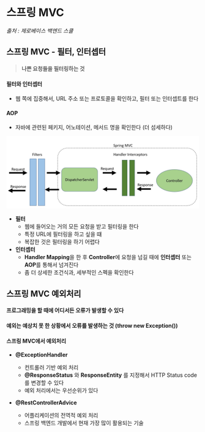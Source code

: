# 스프링 MVC

*출처 : 제로베이스 백엔드 스쿨*





## 스프링 MVC - 필터, 인터셉터

> #### 나쁜 요청들을 필터링하는 것



#### 필터와 인터셉터

- 웹 쪽에 집중해서, URL 주소 또는 프로토콜을 확인하고, 필터 또는 인터셉트를 한다



#### AOP

- 자바에 관련된 페키지, 어노테이션, 메서드 명을 확인한다 (더 섬세하다)

![filters_vs_interceptors](5_제로베이스_스프링.assets/filters_vs_interceptors.jpg)



- **필터**
  - 웹에 들어오는 거의 모든 요청을 받고 필터링을 한다
  - 특정 URL에 필터링을 하고 싶을 떄
  - 복잡한 것은 필터링을 하기 어렵다
- **인터셉터**
  - **Handler Mapping**을 한 후 **Controller**에 요청을 넘길 때에 **인터셉터** 또는 **AOP**를 통해서 넘겨진다
  - 좀 더 상세한 조건식과, 세부적인 스펙을 확인한다







## 스프링 MVC 예외처리



#### 프로그래밍을 할 때에 어디서든 오류가 발생할 수 있다



#### 예외는 예상치 못 한 상황에서 오류를 발생하는 것 (throw new Exception())



#### 스프링 MVC에서 예외처리

- **@ExceptionHandler**

  - 컨트롤러 기반 예외 처리
  - **@ResponseStatus** 와 **ResponseEntity** 를 지정해서 HTTP Status code를 변경할 수 있다
  - 예외 처리에서는 우선순위가 있다

  

- **@RestControllerAdvice**

  - 어플리케이션의 전역적 예외 처리
  - 스프링 백엔드 개발에서 현재 가장 많이 활용되는 기술
